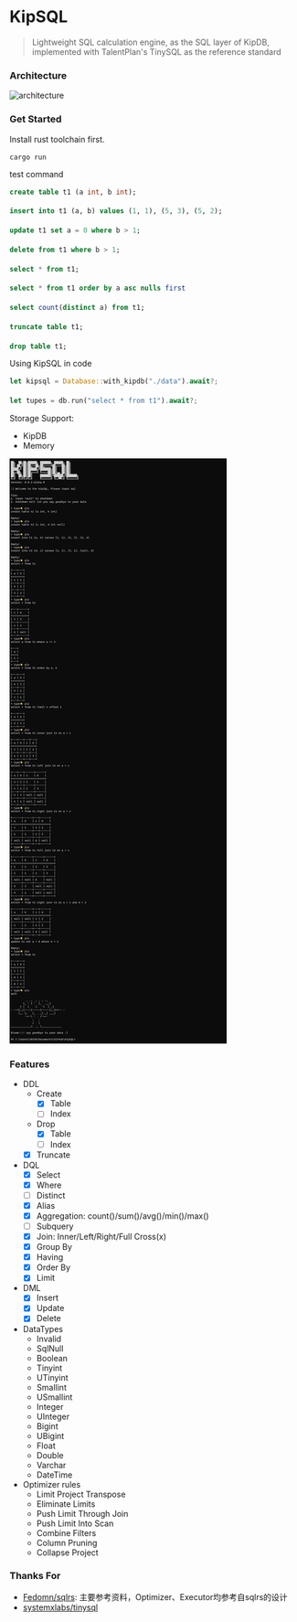 # KipSQL 

> Lightweight SQL calculation engine, as the SQL layer of KipDB, implemented with TalentPlan's TinySQL as the reference standard

### Architecture
![architecture](./static/images/architecture.png)

### Get Started
Install rust toolchain first.
```
cargo run
```
test command
```sql
create table t1 (a int, b int);

insert into t1 (a, b) values (1, 1), (5, 3), (5, 2);

update t1 set a = 0 where b > 1;

delete from t1 where b > 1;

select * from t1;

select * from t1 order by a asc nulls first

select count(distinct a) from t1;

truncate table t1;

drop table t1;
```
Using KipSQL in code
```rust
let kipsql = Database::with_kipdb("./data").await?;

let tupes = db.run("select * from t1").await?;
```
Storage Support:
- KipDB
- Memory

![demo](./static/images/demo.png)

### Features
- DDL
  - Create
    - [x] Table
    - [ ] Index
  - Drop
    - [x] Table
    - [ ] Index
  - [x] Truncate
- DQL
  - [x] Select
  - [x] Where
  - [ ] Distinct
  - [x] Alias
  - [x] Aggregation: count()/sum()/avg()/min()/max()
  - [ ] Subquery
  - [x] Join: Inner/Left/Right/Full Cross(x)
  - [x] Group By
  - [x] Having
  - [x] Order By
  - [x] Limit
- DML
  - [x] Insert
  - [x] Update
  - [x] Delete
- DataTypes
  - Invalid
  - SqlNull
  - Boolean
  - Tinyint
  - UTinyint
  - Smallint
  - USmallint
  - Integer
  - UInteger
  - Bigint
  - UBigint
  - Float
  - Double
  - Varchar
  - DateTime
- Optimizer rules
  - Limit Project Transpose
  - Eliminate Limits
  - Push Limit Through Join
  - Push Limit Into Scan
  - Combine Filters
  - Column Pruning
  - Collapse Project

### Thanks For
- [Fedomn/sqlrs](https://github.com/Fedomn/sqlrs): 主要参考资料，Optimizer、Executor均参考自sqlrs的设计
- [systemxlabs/tinysql](https://github.com/systemxlabs/tinysql)

